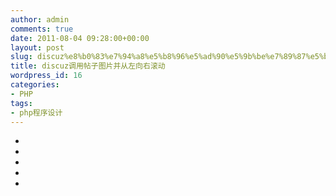 ```yaml
---
author: admin
comments: true
date: 2011-08-04 09:28:00+00:00
layout: post
slug: discuz%e8%b0%83%e7%94%a8%e5%b8%96%e5%ad%90%e5%9b%be%e7%89%87%e5%b9%b6%e4%bb%8e%e5%b7%a6%e5%90%91%e5%8f%b3%e6%bb%9a%e5%8a%a8
title: discuz调用帖子图片并从左向右滚动
wordpress_id: 16
categories:
- PHP
tags:
- php程序设计
---
```






* <style type="text/css">  


* <!--  


* #demo {  


* background: #FFF;  


* overflow:hidden;  


* border: 1px dashed #CCC;  


* width: 500px;  


* }  


* #demo img {  


* border: 3px solid #F2F2F2;  


* }  


* #indemo {  


* float: left;  


* width: 800%;  


* }  


* #demo1 {  


* float: left;  


* }  


* #demo2 {  


* float: left;  


* }  


* -->  


* </style>  


* <div id="demo">  


* <div id="indemo">  


* <div id="demo1">  


* <!-- 这其中添加帖子里面模块模板里面的数据即可
* 例如
* <div class="module cl ml">  

<ul>  

[loop]  

<li style="width: {picwidth}px;">  

<a href="{url}"{target}><img src="{pic}" width="{picwidth}" height="{picheight}" alt="{title}" /></a>  

<p><a href="{url}" title="{title}"{target}>{title}</a></p>  

</li>  

[/loop]  

</ul>  

</div>  


* * -->  


* </div>  


* <div id="demo2"></div>  


* </div>  


* </div>  


* <script>  


* <!--  


* var speed=10;  


* var tab=document.getElementById("demo");  


* var tab1=document.getElementById("demo1");  


* var tab2=document.getElementById("demo2");  


* tab2.innerHTML=tab1.innerHTML;  


* function Marquee(){  


* if(tab2.offsetWidth-tab.scrollLeft<=0)  


* tab.scrollLeft-=tab1.offsetWidth  


* else{  


* tab.scrollLeft++;  


* }  


* }  


* var MyMar=setInterval(Marquee,speed);  


* tab.onmouseover=function() {clearInterval(MyMar)};  


* tab.onmouseout=function() {MyMar=setInterval(Marquee,speed)};  


* -->  


* </script>  




